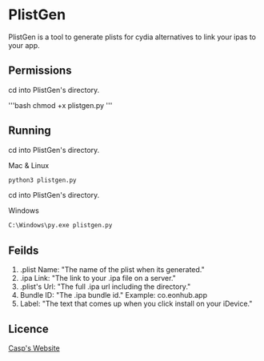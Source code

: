 # PlistGen

PlistGen is a tool to generate plists for cydia alternatives to link your ipas to your app.

## Permissions

cd into PlistGen's directory.

'''bash
chmod +x plistgen.py
'''

## Running

cd into PlistGen's directory.

Mac & Linux

```bash
python3 plistgen.py
```

cd into PlistGen's directory.

Windows
```bash
C:\Windows\py.exe plistgen.py
```

## Feilds

1. .plist Name: "The name of the plist when its generated."
2. .ipa Link: "The link to your .ipa file on a server."
3. .plist's Url: "The full .ipa url including the directory."
4. Bundle ID: "The .ipa bundle id." Example: co.eonhub.app
5. Label: "The text that comes up when you click install on your iDevice."

## Licence

[Casp's Website](https://casp.dev)
